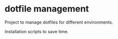 # dotfile management
Project to manage dotfiles for different environments.

Installation scripts to save time.
